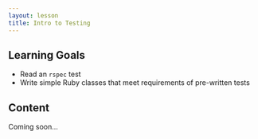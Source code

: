 ```yaml
---
layout: lesson
title: Intro to Testing
---
```


## Learning Goals

- Read an `rspec` test
- Write simple Ruby classes that meet requirements of pre-written tests

## Content

Coming soon...